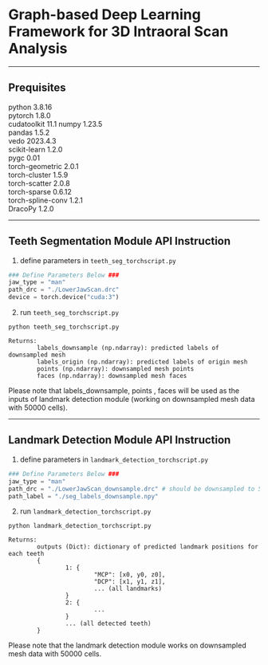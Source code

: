 **Graph-based Deep Learning Framework for 3D Intraoral Scan Analysis**
==============================================================================================================================
------------
Prequisites
------------
python 3.8.16  
pytorch 1.8.0  
cudatoolkit 11.1
numpy 1.23.5  
pandas 1.5.2  
vedo 2023.4.3  
scikit-learn 1.2.0  
pygc 0.01   
torch-geometric 2.0.1   
torch-cluster 1.5.9  
torch-scatter 2.0.8  
torch-sparse 0.6.12  
torch-spline-conv 1.2.1  
DracoPy 1.2.0  

-------------------------------------
Teeth Segmentation Module API Instruction
-------------------------------------
1. define parameters in `teeth_seg_torchscript.py`

```py
### Define Parameters Below ###
jaw_type = "man"
path_drc = "./LowerJawScan.drc"
device = torch.device("cuda:3")
```
2. run `teeth_seg_torchscript.py`
```
python teeth_seg_torchscript.py
```
```
Returns:
        labels_downsample (np.ndarray): predicted labels of downsampled mesh
        labels_origin (np.ndarray): predicted labels of origin mesh
        points (np.ndarray): downsampled mesh points
        faces (np.ndarray): downsampled mesh faces
```
Please note that labels_downsample, points , faces will be used as the inputs of landmark detection module (working on downsampled mesh data with 50000 cells).

-------------------------------------
Landmark Detection Module API Instruction
-------------------------------------
1. define parameters in `landmark_detection_torchscript.py`

```py
### Define Parameters Below ###
jaw_type = "man"
path_drc = "./LowerJawScan_downsample.drc" # should be downsampled to 50000 cells
path_label = "./seg_labels_downsample.npy"
```
2. run `landmark_detection_torchscript.py`
```
python landmark_detection_torchscript.py
```
```
Returns:
        outputs (Dict): dictionary of predicted landmark positions for each teeth
        {
                1: {
                        "MCP": [x0, y0, z0],
                        "DCP": [x1, y1, z1],
                        ... (all landmarks)
                }
                2: {
                        ...
                }
                ... (all detected teeth) 
        }
```
Please note that the landmark detection module works on downsampled mesh data with 50000 cells.